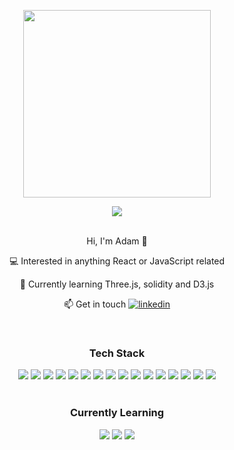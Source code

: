 

<p align="center">
<img width="300px" src="https://media.giphy.com/media/ASd0Ukj0y3qMM/giphy.gif" />
  

<div align="center">
  <img  src="https://www.codewars.com/users/AP90/badges/micro" />
</div>
</br>

<div align="center">
  <p>Hi, I'm Adam 👋 </p>
  <p> 💻 Interested in anything React or JavaScript related</p>
  <p> 🌵 Currently learning Three.js, solidity and D3.js</p>
  <p> 📫 Get in touch <a href="https://www.linkedin.com/in/adam-pugh-59502b88/" target="_blank"><img src="https://img.shields.io/badge/--white?logo=linkedIn&logoColor=black&style=flat-square" alt="linkedin"/></a>
  </p>
</div>

</br>

#### <h3 align="center">Tech Stack</h3>

<div align="center">
  <img src="https://img.shields.io/badge/-HTML5-E34F26?logo=html5&logoColor=white&style=for-the-badge" />
  <img src="https://img.shields.io/badge/-CSS3-1572B6?logo=css3&logoColor=white&style=for-the-badge" />
  <img src="https://img.shields.io/badge/-Sass-CC6699?logo=sass&logoColor=white&style=for-the-badge" />
  <img src="https://img.shields.io/badge/-JavaScript-F7DF1E?logo=javascript&logoColor=white&style=for-the-badge" />
  <img src="https://img.shields.io/badge/-TypeScript-3178C6?logo=typescript&logoColor=white&style=for-the-badge" />
  <img src="https://img.shields.io/badge/-ReactJs-61DAFB?logo=react&logoColor=white&style=for-the-badge" />
  <img src="https://img.shields.io/badge/-Redux-764ABC?logo=redux&logoColor=white&style=for-the-badge" />
  <img src="https://img.shields.io/badge/-React%20Query-FF4154?logo=react-query&logoColor=white&style=for-the-badge" />
  <img src="https://img.shields.io/badge/-Gatsby-663399?logo=gatsby&logoColor=white&style=for-the-badge" />
  <img src="https://img.shields.io/badge/-GraphQL-E10098?logo=graphql&logoColor=white&style=for-the-badge" />
  <img src="https://img.shields.io/badge/-NextJS-000000?logo=next.js&logoColor=white&style=for-the-badge" />
  <img src="https://img.shields.io/badge/-Styled%20Components-DB7093?logo=styled-components&logoColor=white&style=for-the-badge" />
  <img src="https://img.shields.io/badge/-Firebase-FFCA28?logo=firebase&logoColor=white&style=for-the-badge" />
  <img src="https://img.shields.io/badge/-Jest-C21325?logo=jest&logoColor=white&style=for-the-badge" />
  <img src="https://img.shields.io/badge/-jQuery-0769AD?logo=jquery&logoColor=white&style=for-the-badge" />
  <img src="https://img.shields.io/badge/-GitHub-181717?logo=github&logoColor=white&style=for-the-badge" />
</div>

</br>


#### <h3 align="center">Currently Learning</h3>
<div align="center">
  <img src="https://img.shields.io/badge/-Solidity-363636?logo=solidity&logoColor=white&style=for-the-badge" />
  <img src="https://img.shields.io/badge/-Threejs-000000?logo=three.js&logoColor=white&style=for-the-badge" />
  <img src="https://img.shields.io/badge/-D3js-F9A03C?logo=d3.js&logoColor=white&style=for-the-badge" />
</div>
</br>

<!---
<div align="center">
  <img width="350px" src="https://github-readme-stats.vercel.app/api/top-langs/?username=adampugh&langs_count=8&layout=compact" />
</div>
--->


</p>

</br>



<!---
adampugh/adampugh is a ✨ special ✨ repository because its `README.md` (this file) appears on your GitHub profile.
You can click the Preview link to take a look at your changes.
--->

